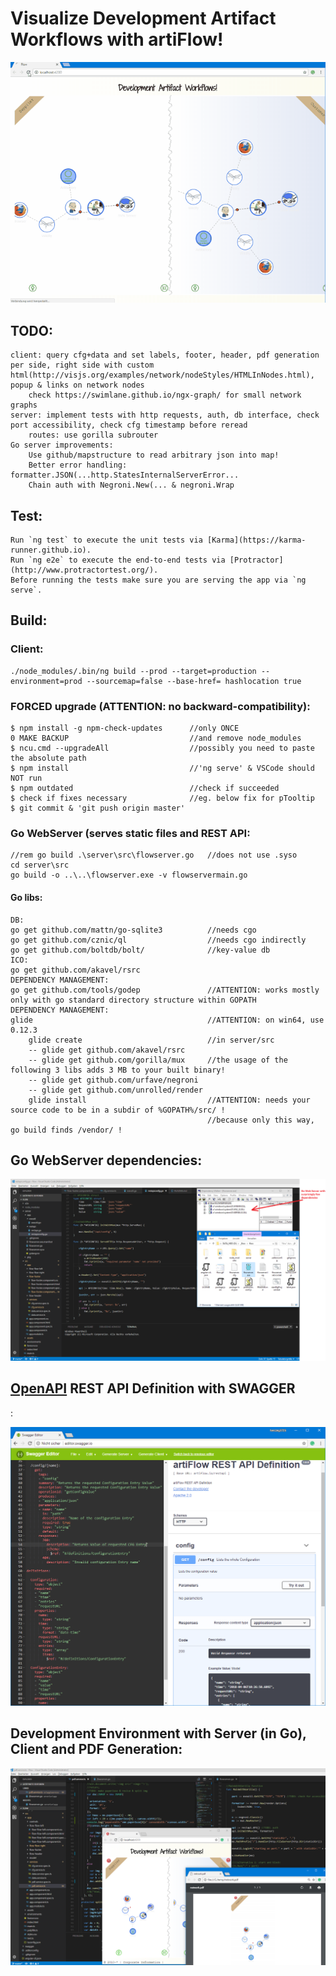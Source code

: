 # Visualize Development Artifact Workflows with artiFlow!

![flow](https://raw.githubusercontent.com/privet56/artiFlow/master/flow.gif)

## TODO:
    client: query cfg+data and set labels, footer, header, pdf generation per side, right side with custom html(http://visjs.org/examples/network/nodeStyles/HTMLInNodes.html), popup & links on network nodes
        check https://swimlane.github.io/ngx-graph/ for small network graphs
    server: implement tests with http requests, auth, db interface, check port accessibility, check cfg timestamp before reread
        routes: use gorilla subrouter
    Go server improvements:
        Use github/mapstructure to read arbitrary json into map!
        Better error handling: formatter.JSON(...http.StatesInternalServerError...
        Chain auth with Negroni.New(... & negroni.Wrap

## Test:
    Run `ng test` to execute the unit tests via [Karma](https://karma-runner.github.io).
    Run `ng e2e` to execute the end-to-end tests via [Protractor](http://www.protractortest.org/).
    Before running the tests make sure you are serving the app via `ng serve`.

## Build:
### Client:
    ./node_modules/.bin/ng build --prod --target=production --environment=prod --sourcemap=false --base-href= hashlocation true

### FORCED upgrade (ATTENTION: no backward-compatibility):
	$ npm install -g npm-check-updates		//only ONCE
	0 MAKE BACKUP 							//and remove node_modules
	$ ncu.cmd --upgradeAll					//possibly you need to paste the absolute path
	$ npm install							//'ng serve' & VSCode should NOT run
	$ npm outdated							//check if succeeded
	$ check if fixes necessary				//eg. below fix for pTooltip
	$ git commit & 'git push origin master'

### Go WebServer (serves static files and REST API:
    //rem go build .\server\src\flowserver.go   //does not use .syso
    cd server\src
    go build -o ..\..\flowserver.exe -v flowservermain.go

#### Go libs:
    DB:
    go get github.com/mattn/go-sqlite3          //needs cgo
    go get github.com/cznic/ql                  //needs cgo indirectly
    go get github.com/boltdb/bolt/              //key-value db
    ICO:
    go get github.com/akavel/rsrc
    DEPENDENCY MANAGEMENT:
    go get github.com/tools/godep               //ATTENTION: works mostly only with go standard directory structure within GOPATH
    DEPENDENCY MANAGEMENT:
    glide                                       //ATTENTION: on win64, use 0.12.3
        glide create                            //in server/src
        -- glide get github.com/akavel/rsrc
        -- glide get github.com/gorilla/mux     //the usage of the following 3 libs adds 3 MB to your built binary!
        -- glide get github.com/urfave/negroni
        -- glide get github.com/unrolled/render
        glide install                           //ATTENTION: needs your source code to be in a subdir of %GOPATH%/src/ !
                                                //because only this way, go build finds /vendor/ !

## Go WebServer dependencies:

![flow.go.webserver.dependencies.png](https://raw.githubusercontent.com/privet56/artiFlow/master/flow.go.webserver.dependencies.png)

## [OpenAPI](https://www.openapis.org/) REST API Definition with SWAGGER
:

![swagger](https://raw.githubusercontent.com/privet56/artiFlow/master/swagger/swagger.ui.1.png)

## Development Environment with Server (in Go), Client and PDF Generation:

![flow2pdf.png](https://raw.githubusercontent.com/privet56/artiFlow/master/flow2pdf.png)
